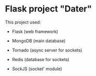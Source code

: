 # Flask project "Dater"

This project used:

* Flask (web framework)
* MongoDB (main database)

* Tornado (async server for sockets)
* Redis (database for sockets)
* SockJS (socket' module)
